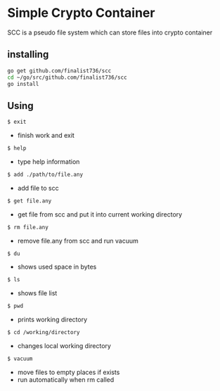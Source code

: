 # Simple Crypto Container
SCC is a pseudo file system which can store files into crypto container

## installing
```bash
go get github.com/finalist736/scc
cd ~/go/src/github.com/finalist736/scc
go install
```
## Using

```bash
$ exit
```
- finish work and exit

```bash
$ help 
```
- type help information

```bash
$ add ./path/to/file.any
```
- add file to scc

```bash
$ get file.any 
```
- get file from scc and put it into current working directory

```bash
$ rm file.any
```
- remove file.any from scc and run vacuum

```bash
$ du
```
- shows used space in bytes

```bash
$ ls
```
- shows file list

```bash
$ pwd
```
- prints working directory

```bash
$ cd /working/directory
```
- changes local working directory

```bash
$ vacuum
```
- move files to empty places if exists
- run automatically when rm called

